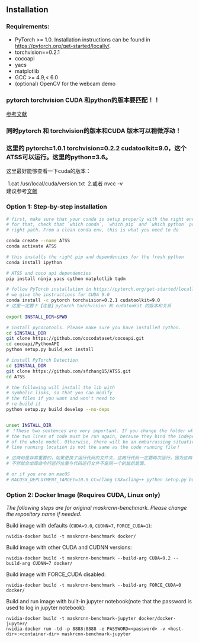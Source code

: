 ## Installation

### Requirements:
- PyTorch >= 1.0. Installation instructions can be found in https://pytorch.org/get-started/locally/.
- torchvision==0.2.1
- cocoapi
- yacs
- matplotlib
- GCC >= 4.9,< 6.0
- (optional) OpenCV for the webcam demo

### pytorch torchvision CUDA 和python的版本要匹配！！
[参考文献](https://blog.csdn.net/qq_40263477/article/details/106577790)
### 同时pytorch 和 torchvision的版本和CUDA 版本可以稍微浮动！
### 这里的 pytorch=1.0.1 torchvision=0.2.2 cudatoolkit=9.0，这个ATSS可以运行。这里的python=3.6。

这里最好能够查看一下cuda的版本：

​ 1.cat /usr/local/cuda/version.txt
​ 2.或者 nvcc -v
<br>
建议参考[文献](https://www.cnblogs.com/alanchens/p/13950902.html)
<br>
### Option 1: Step-by-step installation



```bash
# first, make sure that your conda is setup properly with the right environment
# for that, check that `which conda`, `which pip` and `which python` points to the
# right path. From a clean conda env, this is what you need to do

conda create --name ATSS
conda activate ATSS

# this installs the right pip and dependencies for the fresh python
conda install ipython

# ATSS and coco api dependencies
pip install ninja yacs cython matplotlib tqdm

# follow PyTorch installation in https://pytorch.org/get-started/locally/
# we give the instructions for CUDA 9.0
conda install -c pytorch torchvision=0.2.1 cudatoolkit=9.0
# 这里一定要下【注意】pytorch torchvision 和 cudatookit 的版本和关系
 
export INSTALL_DIR=$PWD

# install pycocotools. Please make sure you have installed cython.
cd $INSTALL_DIR
git clone https://github.com/cocodataset/cocoapi.git
cd cocoapi/PythonAPI
python setup.py build_ext install

# install PyTorch Detection
cd $INSTALL_DIR
git clone https://github.com/sfzhang15/ATSS.git
cd ATSS

# the following will install the lib with
# symbolic links, so that you can modify
# the files if you want and won't need to
# re-build it
python setup.py build develop --no-deps


unset INSTALL_DIR
# ！These two sentences are very important. If you change the folder where the code is run, 
# the two lines of code must be run again, because they bind the independence and interpretability
# of the whole model. Otherwise, there will be an embarrassing situation that the command 
# line running location is not the same as the code running file！

# 这两句是非常重要的，如果更换了运行代码的文件夹，这两行代码一定要再次运行，因为这两行代码绑定了整个模型的独立性和可解释性。
# 不然就会出现命令行运行位置与代码运行文件不是同一个的尴尬局面。

# or if you are on macOS
# MACOSX_DEPLOYMENT_TARGET=10.9 CC=clang CXX=clang++ python setup.py build develop
```

### Option 2: Docker Image (Requires CUDA, Linux only)
*The following steps are for original maskrcnn-benchmark. Please change the repository name if needed.* 

Build image with defaults (`CUDA=9.0`, `CUDNN=7`, `FORCE_CUDA=1`):

    nvidia-docker build -t maskrcnn-benchmark docker/
    
Build image with other CUDA and CUDNN versions:

    nvidia-docker build -t maskrcnn-benchmark --build-arg CUDA=9.2 --build-arg CUDNN=7 docker/
    
Build image with FORCE_CUDA disabled:

    nvidia-docker build -t maskrcnn-benchmark --build-arg FORCE_CUDA=0 docker/
    
Build and run image with built-in jupyter notebook(note that the password is used to log in jupyter notebook):

    nvidia-docker build -t maskrcnn-benchmark-jupyter docker/docker-jupyter/
    nvidia-docker run -td -p 8888:8888 -e PASSWORD=<password> -v <host-dir>:<container-dir> maskrcnn-benchmark-jupyter
